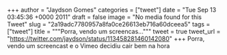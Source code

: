 
+++
author = "Jaydson Gomes"
categories = ["tweet"]
date = "Tue Sep 13 03:45:36 +0000 2011"
draft = false
image = "No media found for this Tweet"
slug = "2a19adc7780957a8fa0ce26613eb716a60dceea5"
tags = ["tweet"]
title = """Porra, vendo um screencas..."""
tweet = true
tweet_url = "https://twitter.com/jaydson/status/113458281460142080"
+++
Porra, vendo um screencast e o Vimeo decidiu cair bem na hora
